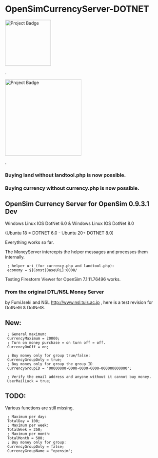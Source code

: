 # OpenSimCurrencyServer-DOTNET

<img src="https://ci.appveyor.com/api/projects/status/32r7s2skrgm9ubva?svg=true" alt="Project Badge" width="150">

.

<img src="https://i.pinimg.com/originals/34/2e/6d/342e6d8b1ef0a4ff9ae8853284047266.jpg" alt="Project Badge" width="250">

.

### Buying land without landtool.php is now possible.

### Buying currency without currency.php is now possible.

## OpenSim Currency Server for OpenSim 0.9.3.1 Dev
Windows Linux IOS DotNet 6.0 & Windows Linux IOS DotNet 8.0

(Ubuntu 18 = DOTNET 6.0 - Ubuntu 20+ DOTNET 8.0)

Everything works so far.

The MoneyServer intercepts the helper messages and processes them internally.

     ; helper uri (for currency.php and landtool.php):
     economy = ${Const|BaseURL}:8008/
     
Testing Firestorm Viewer for OpenSim 7.1.11.76496 works.

### From the original DTL/NSL Money Server
by Fumi.Iseki and NSL http://www.nsl.tuis.ac.jp , here is a test revision for DotNet6 & DotNet8.

## New:

     ; General maximum:
     CurrencyMaximum = 20000;
     ; Turn on money purchase = on turn off = off.
     CurrencyOnOff = on;
     
     ; Buy money only for group true/false:
     CurrencyGroupOnly = true;
     ; Buy money only for group the group ID
     CurrencyGroupID = "00000000-0000-0000-0000-000000000000";
     
     ; Verify the email address and anyone without it cannot buy money.
     UserMailLock = true;

## TODO:
Various functions are still missing.

     ; Maximum per day:
     TotalDay = 100;
     ; Maximum per week:
     TotalWeek = 250;
     ; Maximum per month:
     TotalMonth = 500;
     ; Buy money only for group:
     CurrencyGroupOnly = false;
     CurrencyGroupName = "opensim";

